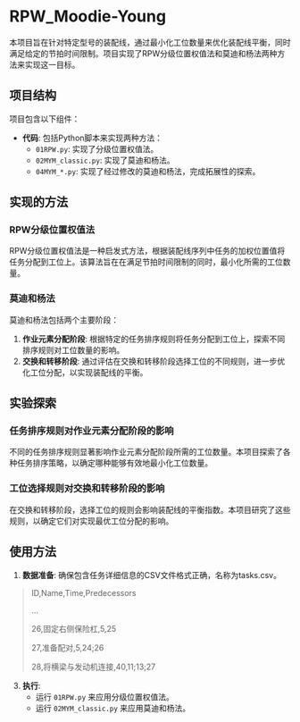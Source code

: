 # RPW_Moodie-Young

本项目旨在针对特定型号的装配线，通过最小化工位数量来优化装配线平衡，同时满足给定的节拍时间限制。项目实现了RPW分级位置权值法和莫迪和杨法两种方法来实现这一目标。

## 项目结构

项目包含以下组件：

- **代码**: 包括Python脚本来实现两种方法：
  - `01RPW.py`: 实现了分级位置权值法。
  - `02MYM_classic.py`: 实现了莫迪和杨法。
  - `04MYM_*.py`: 实现了经过修改的莫迪和杨法，完成拓展性的探索。

## 实现的方法

### RPW分级位置权值法

RPW分级位置权值法是一种启发式方法，根据装配线序列中任务的加权位置值将任务分配到工位上。该算法旨在在满足节拍时间限制的同时，最小化所需的工位数量。

### 莫迪和杨法

莫迪和杨法包括两个主要阶段：

1. **作业元素分配阶段**: 根据特定的任务排序规则将任务分配到工位上，探索不同排序规则对工位数量的影响。
2. **交换和转移阶段**: 通过评估在交换和转移阶段选择工位的不同规则，进一步优化工位分配，以实现装配线的平衡。

## 实验探索

### 任务排序规则对作业元素分配阶段的影响

不同的任务排序规则显著影响作业元素分配阶段所需的工位数量。本项目探索了各种任务排序策略，以确定哪种能够有效地最小化工位数量。

### 工位选择规则对交换和转移阶段的影响

在交换和转移阶段，选择工位的规则会影响装配线的平衡指数。本项目研究了这些规则，以确定它们对实现最优工位分配的影响。

## 使用方法

1. **数据准备**: 确保包含任务详细信息的CSV文件格式正确，名称为tasks.csv。
  >ID,Name,Time,Predecessors
>
  >...
>
  >26,固定右侧保险杠,5,25
>
  >27,准备配对,5,24;26
>
  >28,将横梁与发动机连接,40,11;13;27
3. **执行**:
   - 运行 `01RPW.py` 来应用分级位置权值法。
   - 运行 `02MYM_classic.py` 来应用莫迪和杨法。

